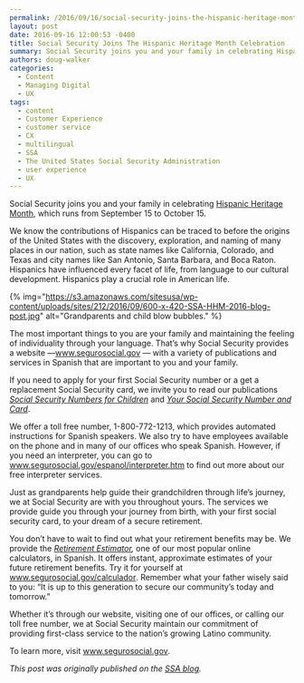 ```yaml
---
permalink: /2016/09/16/social-security-joins-the-hispanic-heritage-month-celebration/
layout: post
date: 2016-09-16 12:00:53 -0400
title: Social Security Joins The Hispanic Heritage Month Celebration
summary: Social Security joins you and your family in celebrating Hispanic Heritage Month, which runs from September 15 to October 15. We know the contributions of Hispanics can be traced to before the origins of the United States with the discovery, exploration, and naming of many places in our nation, such as state names like California,
authors: doug-walker
categories:
  - Content
  - Managing Digital
  - UX
tags:
  - content
  - Customer Experience
  - customer service
  - CX
  - multilingual
  - SSA
  - The United States Social Security Administration
  - user experience
  - UX
---
```


Social Security joins you and your family in celebrating [Hispanic Heritage Month](http://www.hispanicheritagemonth.gov/), which runs from September 15 to October 15.

We know the contributions of Hispanics can be traced to before the origins of the United States with the discovery, exploration, and naming of many places in our nation, such as state names like California, Colorado, and Texas and city names like San Antonio, Santa Barbara, and Boca Raton. Hispanics have influenced every facet of life, from language to our cultural development. Hispanics play a crucial role in American life.<span id="more-1828"></span>

{% img="https://s3.amazonaws.com/sitesusa/wp-content/uploads/sites/212/2016/09/600-x-420-SSA-HHM-2016-blog-post.jpg" alt="Grandparents and child blow bubbles." %}

The most important things to you are your family and maintaining the feeling of individuality through your language. That’s why Social Security provides a website —<span lang="es" title="Spanish"><a href="http://www.segurosocial.gov/" target="_blank">www.segurosocial.gov</a></span> — with a variety of publications and services in Spanish that are important to you and your family.

If you need to apply for your first Social Security number or a get a replacement Social Security card, we invite you to read our publications _<a href="https://www.ssa.gov/pubs/EN-05-10023.pdf" target="_blank">Social Security Numbers for Children</a>_ and _<a href="https://www.ssa.gov/pubs/EN-05-10002.pdf" target="_blank">Your Social Security Number and Card</a>_.

We offer a toll free number, 1-800-772-1213, which provides automated instructions for Spanish speakers. We also try to have employees available on the phone and in many of our offices who speak Spanish. However, if you need an interpreter, you can go to <span lang="es" title="Spanish"><a href="http://www.segurosocial.gov/espanol/interpreter.htm" target="_blank">www.segurosocial.gov/espanol/interpreter.htm</a></span> to find out more about our free interpreter services.

Just as grandparents help guide their grandchildren through life’s journey, we at Social Security are with you throughout yours. The services we provide guide you through your journey from birth, with your first social security card, to your dream of a secure retirement.

You don’t have to wait to find out what your retirement benefits may be. We provide the _<a href="https://www.ssa.gov/retire/estimator.html" target="_blank">Retirement Estimator</a>,_ one of our most popular online calculators, in Spanish. It offers instant, approximate estimates of your future retirement benefits. Try it for yourself at <span lang="es" title="Spanish"><a href="http://www.segurosocial.gov/calculador" target="_blank">www.segurosocial.gov/calculador</a></span>. Remember what your father wisely said to you: “It is up to this generation to secure our community’s today and tomorrow.”

Whether it’s through our website, visiting one of our offices, or calling our toll free number, we at Social Security maintain our commitment of providing first-class service to the nation’s growing Latino community.

To learn more, visit <span lang="es" title="Spanish"><a href="http://www.segurosocial.gov/" target="_blank">www.segurosocial.gov</a></span>.

_This post was originally published on the [SSA blog](http://blog.socialsecurity.gov/)._